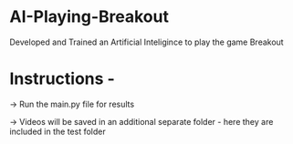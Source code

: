 # AI-Playing-Breakout
Developed and Trained an Artificial Inteligince to play the game Breakout

# Instructions - 

-> Run the main.py file for results

-> Videos will be saved in an additional separate folder - here they are included in the test folder
